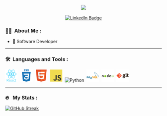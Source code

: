 
<!--
**rjlb87/rjlb87** is a ✨ _special_ ✨ repository because its `README.md` (this file) appears on your GitHub profile.
-->
<p align="center"><img src="https://bit.ly/3WRUhfX" width="150"/></p>
<p align="center">
<a href="https://www.linkedin.com/in/roselle-joy-labo-591403253/"><img src="https://bit.ly/3jlCAYu" alt="LinkedIn Badge" width="100"></a>
</p>


<!-- <h1 align="center"><img src="https://media.giphy.com/media/hvRJCLFzcasrR4ia7z/giphy.gif" width="40"></h1> -->
<!-- <p align="center"><img src="https://bit.ly/3XKNy8R" width="600" height="300"  /></p> -->

### :woman_technologist: &nbsp;About Me :


- 🔭 Software Developer
---

### 🛠 &nbsp;Languages and Tools :

<p>
<img src="https://github.com/devicons/devicon/blob/master/icons/react/react-original-wordmark.svg" title="React" alt="React" width="40" height="40"/>&nbsp;
<img src="https://github.com/devicons/devicon/blob/master/icons/css3/css3-plain-wordmark.svg"  title="CSS3" alt="CSS" width="40" height="40"/>&nbsp;
<img src="https://github.com/devicons/devicon/blob/master/icons/html5/html5-original.svg" title="HTML5" alt="HTML" width="40" height="40"/>&nbsp;
<img src="https://github.com/devicons/devicon/blob/master/icons/javascript/javascript-original.svg" title="JavaScript" alt="JavaScript" width="40" height="40"/>&nbsp;
<img src="https://bit.ly/2IzjHwr" title="Python" alt="Python" width="40" height="40"/>&nbsp;
<!-- <img src="https://github.com/devicons/devicon/blob/master/icons/gatsby/gatsby-original.svg" title="Gatsby"  alt="Gatsby" width="40" height="40"/>&nbsp; -->
<img src="https://github.com/devicons/devicon/blob/master/icons/mysql/mysql-original-wordmark.svg" title="MySQL"  alt="MySQL" width="40" height="40"/>&nbsp;
<img src="https://github.com/devicons/devicon/blob/master/icons/nodejs/nodejs-original-wordmark.svg" title="NodeJS" alt="NodeJS" width="40" height="40"/>&nbsp;
<!-- <img src="https://github.com/devicons/devicon/blob/master/icons/amazonwebservices/amazonwebservices-plain-wordmark.svg" title="AWS" alt="AWS" width="40" height="40"/>&nbsp; -->
<!-- <img src="https://www.vectorlogo.zone/logos/getpostman/getpostman-icon.svg" title="Postman"  alt="Postman" width="40" height="40"/>&nbsp; -->
<img src="https://github.com/devicons/devicon/blob/master/icons/git/git-original-wordmark.svg" title="Git" **alt="Git" width="40" height="40"/>&nbsp;
</p>

---

### 🔥 &nbsp; My Stats :
[![GitHub Streak](https://github-readme-streak-stats.herokuapp.com?user=rjlb87&theme=tokyonight)](https://git.io/streak-stats)
